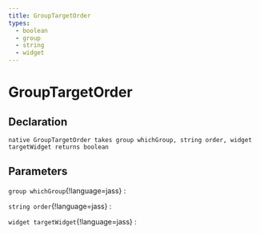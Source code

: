 ```yaml
---
title: GroupTargetOrder
types:
  - boolean
  - group
  - string
  - widget
---
```


# GroupTargetOrder

## Declaration

```jass
native GroupTargetOrder takes group whichGroup, string order, widget targetWidget returns boolean
```

## Parameters
`group whichGroup`{!language=jass}
: 

`string order`{!language=jass}
: 

`widget targetWidget`{!language=jass}
: 
